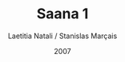 ---
title: "Saana 1"
subtitle: ""
author: "Laetitia Natali / Stanislas Marçais"
date: "2007"
type: "Photographie"
size: ""
serie: "Tour du monde du café / Yemen"
id: ""
misc: ""
client: ""
slug: "/path"
---